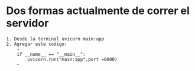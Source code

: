 # Dos formas actualmente de correr el servidor
    1. Desde la terminal uvicorn main:app
    2. Agregar este codigo:
        ~
        if __name__ == "__main__":
            uvicorn.run("main:app",port =8000)
        ~